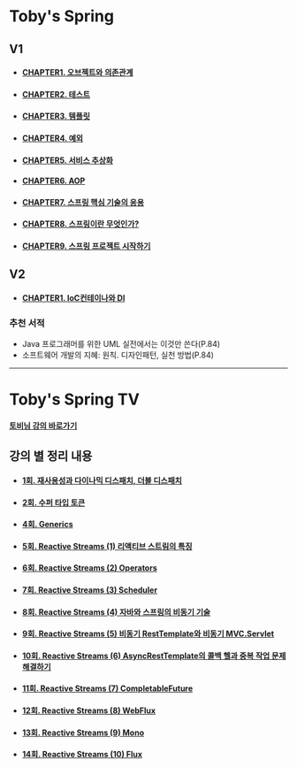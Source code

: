 
# Toby's Spring

## V1
- #### [CHAPTER1. 오브젝트와 의존관계](./Spring-Toby-EX1/src/main/java/ch1/README.md)
- #### [CHAPTER2. 테스트](./Spring-Toby-EX1/src/main/java/ch2/README.md)
- #### [CHAPTER3. 템플릿](./Spring-Toby-EX1/src/main/java/ch3/README.md)
- #### [CHAPTER4. 예외](./Spring-Toby-EX1/src/main/java/ch4/README.md)
- #### [CHAPTER5. 서비스 추상화](./Spring-Toby-EX1/src/main/java/ch5/README.md)
- #### [CHAPTER6. AOP](./Spring-Toby-EX1/src/main/java/ch6/README.md)
- #### [CHAPTER7. 스프링 핵심 기술의 응용](./Spring-Toby-EX1/src/main/java/ch7/README.md)
- #### [CHAPTER8. 스프링이란 무엇인가?](./Spring-Toby-EX1/src/main/java/ch8/README.md)
- #### [CHAPTER9. 스프링 프로젝트 시작하기](./Spring-Toby-EX1/src/main/java/ch9/README.md)

## V2
- #### [CHAPTER1. IoC컨테이나와 DI](./Spring-Toby-EX2/src/main/java/ch1/README.md)

### 추천 서적
- Java 프로그래머를 위한 UML 실전에서는 이것만 쓴다(P.84)
- 소프트웨어 개발의 지혜: 원칙. 디자인패턴, 실천 방법(P.84)

---

# Toby's Spring TV
#### [토비님 강의 바로가기](https://www.youtube.com/playlist?list=PLv-xDnFD-nnmof-yoZQN8Fs2kVljIuFyC)

## 강의 별 정리 내용
- #### [1회. 재사용성과 다이나믹 디스패치, 더블 디스패치](./Spring-of-TobyTV/src/main/java/sun/lee/t1_first/README.md)
- #### [2회. 수퍼 타입 토큰](./Spring-of-TobyTV/src/main/java/sun/lee/t2_second/README.md)
- #### [4회. Generics](./Spring-of-TobyTV/src/main/java/sun/lee/t3_fourth/README.md)
- #### [5회. Reactive Streams (1) 리액티브 스트림의 특징](./Spring-of-TobyTV/src/main/java/sun/lee/t4_fifth/README.md)
- #### [6회. Reactive Streams (2) Operators](./Spring-of-TobyTV/src/main/java/sun/lee/t5_sixth/README.md)
- #### [7회. Reactive Streams (3) Scheduler](./Spring-of-TobyTV/src/main/java/sun/lee/t6_seventh/README.md)
- #### [8회. Reactive Streams (4) 자바와 스프링의 비동기 기술](./Spring-of-TobyTV/src/main/java/sun/lee/t7_eighth/README.md)
- #### [9회. Reactive Streams (5) 비동기 RestTemplate와 비동기 MVC.Servlet](./Spring-of-TobyTV/src/main/java/sun/lee/t8_nineth/README.md)
- #### [10회. Reactive Streams (6) AsyncRestTemplate의 콜백 헬과 중복 작업 문제 해결하기](./Spring-of-TobyTV/src/main/java/sun/lee/t9_tenth/README.md)
- #### [11회. Reactive Streams (7) CompletableFuture](./Spring-of-TobyTV/src/main/java/sun/lee/t10_eleventh/README.md)
- #### [12회. Reactive Streams (8) WebFlux](./Spring-of-TobyTV/src/main/java/sun/lee/t11_twelfth/README.md)
- #### [13회. Reactive Streams (9) Mono](./Spring-of-TobyTV/src/main/java/sun/lee/t12_thirteenth/README.md)
- #### [14회. Reactive Streams (10) Flux](./Spring-of-TobyTV/src/main/java/sun/lee/t13_fourteenth/README.md)
